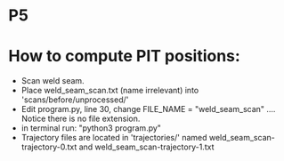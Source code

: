 # P5

# How to compute PIT positions:

  - Scan weld seam.
  - Place weld_seam_scan.txt (name irrelevant) into 'scans/before/unprocessed/'
  - Edit program.py, line 30, change FILE_NAME = "weld_seam_scan"      .... Notice there is no file extension.
  - in terminal run: "python3 program.py"
  - Trajectory files are located in 'trajectories/' named weld_seam_scan-trajectory-0.txt and weld_seam_scan-trajectory-1.txt

